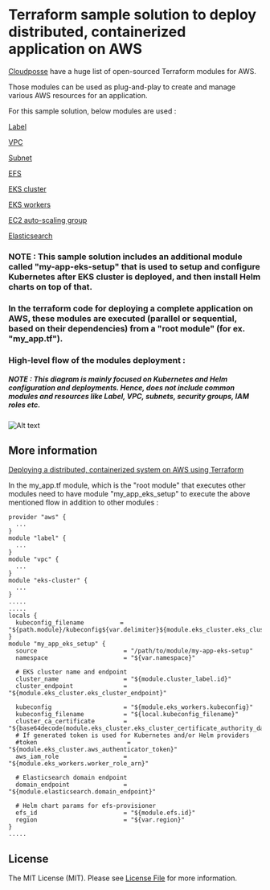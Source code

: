 # Terraform sample solution to deploy distributed, containerized application on AWS

[Cloudposse](https://github.com/cloudposse) have a huge list of open-sourced Terraform modules for AWS.

Those modules can be used as plug-and-play to create and manage various AWS resources for an application.

For this sample solution, below modules are used :

[Label](https://github.com/cloudposse/terraform-terraform-label)

[VPC](https://github.com/cloudposse/terraform-aws-vpc)

[Subnet](https://github.com/cloudposse/terraform-aws-dynamic-subnets)

[EFS](https://github.com/cloudposse/terraform-aws-efs)

[EKS cluster](https://github.com/cloudposse/terraform-aws-eks-cluster)

[EKS workers](https://github.com/cloudposse/terraform-aws-eks-workers)

[EC2 auto-scaling group](https://github.com/cloudposse/terraform-aws-ec2-autoscale-group)

[Elasticsearch](https://github.com/cloudposse/terraform-aws-elasticsearch)

### NOTE : This sample solution includes an additional module called "my-app-eks-setup" that is used to setup and configure Kubernetes after EKS cluster is deployed, and then install Helm charts on top of that.

### In the terraform code for deploying a complete application on AWS, these modules are executed (parallel or sequential, based on their dependencies) from a "root module" (for ex. "my_app.tf").

### High-level flow of the modules deployment :

##### NOTE : This diagram is mainly focused on Kubernetes and Helm configuration and deployments. Hence, does not include common modules and resources like Label, VPC, subnets, security groups, IAM roles etc.

![Alt text](https://github.com/sanket-bengali/terraform-eks-efs-es-helm/blob/master/images/tf-eks-efs-es-helm-images.png)


## More information

[Deploying a distributed, containerized system on AWS using Terraform](https://medium.com/@sanketbengali.23/deploying-a-distributed-containerized-system-on-aws-using-terraform-674ad20b4f97)

In the my_app.tf module, which is the "root module" that executes other modules need to have module "my_app_eks_setup" to execute the above mentioned flow in addition to other modules :

```
provider "aws" {
  ...
}
module "label" {
  ...
}
module "vpc" {
  ...
}
module "eks-cluster" {
  ...
}
.....
.....
locals {
  kubeconfig_filename          = "${path.module}/kubeconfig${var.delimiter}${module.eks_cluster.eks_cluster_id}.yaml"
}
module "my_app_eks_setup" {
  source                        = "/path/to/module/my-app-eks-setup"
  namespace                     = "${var.namespace}"
  
  # EKS cluster name and endpoint
  cluster_name                  = "${module.cluster_label.id}"
  cluster_endpoint              = "${module.eks_cluster.eks_cluster_endpoint}"
  
  kubeconfig                    = "${module.eks_workers.kubeconfig}"
  kubeconfig_filename           = "${local.kubeconfig_filename}"
  cluster_ca_certificate        = "${base64decode(module.eks_cluster.eks_cluster_certificate_authority_data)}"
  # If generated token is used for Kubernetes and/or Helm providers
  #token                         = "${module.eks_cluster.aws_authenticator_token}"
  aws_iam_role                  = "${module.eks_workers.worker_role_arn}"
  
  # Elasticsearch domain endpoint
  domain_endpoint               = "${module.elasticsearch.domain_endpoint}"
  
  # Helm chart params for efs-provisioner
  efs_id                        = "${module.efs.id}"
  region                        = "${var.region}"
}
.....
```

## License

The MIT License (MIT). Please see [License File](LICENSE) for more information.

